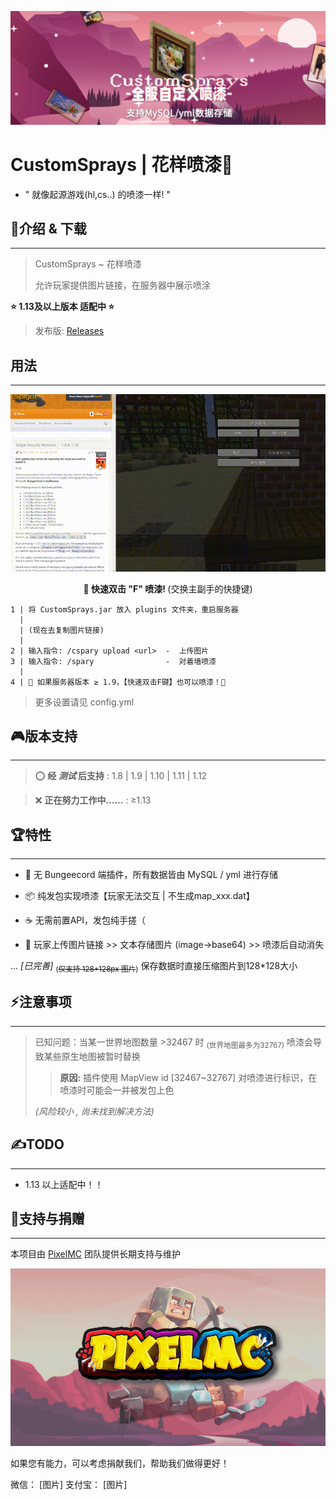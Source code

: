 ![CustomSprays](banner.png)


# <b>CustomSprays</b> | 花样喷漆🎉

- " 就像起源游戏(hl,cs..) 的喷漆一样! "

## 📢介绍 & 下载
___
> CustomSprays ~ 花样喷漆
> 
> 允许玩家提供图片链接，在服务器中展示喷涂

<b>⭐ 1.13及以上版本 适配中 ⭐</b>

> 发布版: [Releases](https://gitee.com/pixelmc/CustomSprays/releases)

## 用法
___
![QuickUse](QuickUse.gif "糊到爆炸的示意图")
<center><b>📡 快速双击 "F" 喷漆! </b>(交换主副手的快捷键)</center>

    1 | 将 CustomSprays.jar 放入 plugins 文件夹，重启服务器
      |
      | (现在去复制图片链接)
      |
    2 | 输入指令: /cspary upload <url>  -  上传图片
    3 | 输入指令: /spary                -  对着墙喷漆
      |
    4 | 🎇 如果服务器版本 ≥ 1.9，【快速双击F键】也可以喷漆！🎇

> 更多设置请见 config.yml

## 🎮版本支持
___
> ⭕ <b>经 *测试* 后支持</b> : 1.8 | 1.9 | 1.10 | 1.11 | 1.12

> ❌ <b>正在努力工作中......</b> : ≥1.13



## 🏆特性
___

- 🙅‍ 无 Bungeecord 端插件，所有数据皆由 MySQL / yml 进行存储

- 📦 纯发包实现喷漆【玩家无法交互 | 不生成map_xxx.dat】

- ☕ 无需前置API，发包纯手搓（


- 🔗 玩家上传图片链接 >> 文本存储图片 (image->base64) >> 喷漆后自动消失

... *[已完善]* <sub>(~~仅支持 128\*128px 图片~~)</sub> 保存数据时直接压缩图片到128*128大小



## ⚡注意事项
___

> 已知问题：当某一世界地图数量 >32467 时 <sub>(世界地图最多为32767)</sub> 喷漆会导致某些原生地图被暂时替换
>
>> <b>原因:</b> 插件使用 MapView id [32467~32767] 对喷漆进行标识，在喷漆时可能会一并被发包上色
>
> *(风险较小 , 尚未找到解决方法)*



## ✍TODO
___
- 1.13 以上适配中！！



## 💖支持与捐赠
___
本项目由 [PixelMC](http://pixelmc.cn/) 团队提供长期支持与维护

![logo](banner_logo.png)

如果您有能力，可以考虑捐献我们，帮助我们做得更好！

微信：
[图片]
支付宝：
[图片]